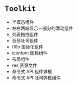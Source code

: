 # `Toolkit`

- 半模态组件
- 左右两端显示一部分的滑动组件
- 列表拖拽组件
- 全局吐司组件
- i18n 国际化组件
- iconfont 图标组件
- 布局组件
- res 资源文件
- 命令式 API 组件弹框
- 命令式 API 吐司弹框组件
